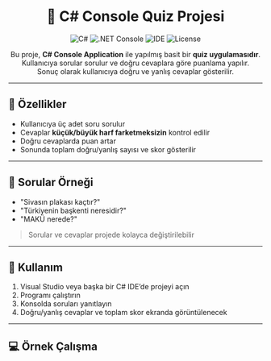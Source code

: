 <h1 align="center">📝 C# Console Quiz Projesi</h1>

<p align="center">
  <img src="https://img.shields.io/badge/Language-C%23-blue?logo=c-sharp" alt="C#">
  <img src="https://img.shields.io/badge/Platform-.NET%20Console-brightgreen" alt=".NET Console">
  <img src="https://img.shields.io/badge/IDE-Visual%20Studio-orange" alt="IDE">
  <img src="https://img.shields.io/badge/License-Open%20Source-success" alt="License">
</p>

<p align="center">
  Bu proje, <b>C# Console Application</b> ile yapılmış basit bir <b>quiz uygulamasıdır</b>.<br>
  Kullanıcıya sorular sorulur ve doğru cevaplara göre puanlama yapılır.<br>
  Sonuç olarak kullanıcıya doğru ve yanlış cevaplar gösterilir.
</p>

---

## 🧠 Özellikler
- Kullanıcıya üç adet soru sorulur  
- Cevaplar **küçük/büyük harf farketmeksizin** kontrol edilir  
- Doğru cevaplarda puan artar  
- Sonunda toplam doğru/yanlış sayısı ve skor gösterilir  

---

## 📝 Sorular Örneği
- "Sivasın plakası kaçtır?"  
- "Türkiyenin başkenti neresidir?"  
- "MAKÜ nerede?"  

> Sorular ve cevaplar projede kolayca değiştirilebilir  

---

## 🧰 Kullanım
1. Visual Studio veya başka bir C# IDE’de projeyi açın  
2. Programı çalıştırın  
3. Konsolda soruları yanıtlayın  
4. Doğru/yanlış cevaplar ve toplam skor ekranda görüntülenecek  

---

## 💻 Örnek Çalışma
